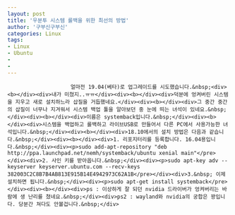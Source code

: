 ```yaml
---
layout: post
title: '우분투 시스템 롤백을 위한 최선의 방법'
author: '구부신구부신'
categories: Linux
tags:
- Linux
- Ubuntu
-
- 
---
```



<script> location.href='https://cafe.naver.com/develoid/860661' ; </script>


















						얼마전 19.04(베타)로 업그레이드를 시도했습니다.&nbsp;<div><b></div><div>내가 미쳤지..ㅠㅠ</div><div><b></div><div>덕분에 엉켜버린 시스템을 지우고 새로 설치하느라 삽질을 거듭했네요.</div><div><b></div><div>그 중간 중간의 삽질이 너무나 지겨워서 시스템 백업 툴을 알아보던 중 눈에 띄는 녀석이 있네요.&nbsp;</div><div><b></div><div>이름은 systemback입니다.&nbsp;</div><div><b></div><div>시스템을 백업하고 롤백하고 라이브USB로 만들어서 다른 PC에서 사용가능한 녀석입니다.&nbsp;</div><div><b></div><div>18.10에서의 설치 방법은 다음과 같습니다.&nbsp;</div><div><b></div><div>1. 리포지터리를 등록합니다. 16.04용입니다.&nbsp;</div><div><p>sudo add-apt-repository "deb http://ppa.launchpad.net/nemh/systemback/ubuntu xenial main"</pre></div><div>2. 사인 키를 받아옵니다.&nbsp;</div><div><p>sudo apt-key adv --keyserver keyserver.ubuntu.com --recv-keys 382003C2C8B7B4AB813E915B14E4942973C62A1B</pre></div><div>3.&nbsp; 이제 설치하면 됩니다.&nbsp;</div><div><p>sudo apt-get install systemback</pre></div><div><b></div><div>ps : 이상하게 잘 되던 nvidia 드라이버가 엉켜버리는 바람에 생 난리를 쳤네요.&nbsp;</div><div>ps2 : wayland와 nvidia의 궁합은 꽝입니다. 당분간 쳐다도 안볼겁니다.&nbsp;</div>
